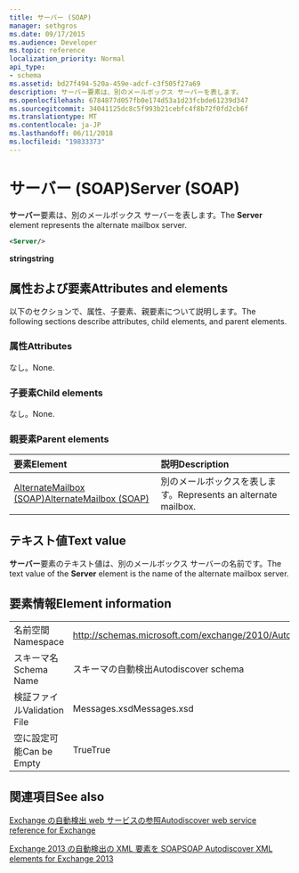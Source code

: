 ```yaml
---
title: サーバー (SOAP)
manager: sethgros
ms.date: 09/17/2015
ms.audience: Developer
ms.topic: reference
localization_priority: Normal
api_type:
- schema
ms.assetid: bd27f494-520a-459e-adcf-c3f505f27a69
description: サーバー要素は、別のメールボックス サーバーを表します。
ms.openlocfilehash: 6784877d057fb0e174d53a1d23fcbde61239d347
ms.sourcegitcommit: 34041125dc8c5f993b21cebfc4f8b72f0fd2cb6f
ms.translationtype: MT
ms.contentlocale: ja-JP
ms.lasthandoff: 06/11/2018
ms.locfileid: "19833373"
---
```

# <a name="server-soap"></a><span data-ttu-id="1f53a-103">サーバー (SOAP)</span><span class="sxs-lookup"><span data-stu-id="1f53a-103">Server (SOAP)</span></span>

<span data-ttu-id="1f53a-104">**サーバー**要素は、別のメールボックス サーバーを表します。</span><span class="sxs-lookup"><span data-stu-id="1f53a-104">The **Server** element represents the alternate mailbox server.</span></span> 
  
```XML
<Server/>
```

 <span data-ttu-id="1f53a-105">**string**</span><span class="sxs-lookup"><span data-stu-id="1f53a-105">**string**</span></span>
## <a name="attributes-and-elements"></a><span data-ttu-id="1f53a-106">属性および要素</span><span class="sxs-lookup"><span data-stu-id="1f53a-106">Attributes and elements</span></span>

<span data-ttu-id="1f53a-107">以下のセクションで、属性、子要素、親要素について説明します。</span><span class="sxs-lookup"><span data-stu-id="1f53a-107">The following sections describe attributes, child elements, and parent elements.</span></span>
  
### <a name="attributes"></a><span data-ttu-id="1f53a-108">属性</span><span class="sxs-lookup"><span data-stu-id="1f53a-108">Attributes</span></span>

<span data-ttu-id="1f53a-109">なし。</span><span class="sxs-lookup"><span data-stu-id="1f53a-109">None.</span></span>
  
### <a name="child-elements"></a><span data-ttu-id="1f53a-110">子要素</span><span class="sxs-lookup"><span data-stu-id="1f53a-110">Child elements</span></span>

<span data-ttu-id="1f53a-111">なし。</span><span class="sxs-lookup"><span data-stu-id="1f53a-111">None.</span></span>
  
### <a name="parent-elements"></a><span data-ttu-id="1f53a-112">親要素</span><span class="sxs-lookup"><span data-stu-id="1f53a-112">Parent elements</span></span>

|<span data-ttu-id="1f53a-113">**要素**</span><span class="sxs-lookup"><span data-stu-id="1f53a-113">**Element**</span></span>|<span data-ttu-id="1f53a-114">**説明**</span><span class="sxs-lookup"><span data-stu-id="1f53a-114">**Description**</span></span>|
|:-----|:-----|
|[<span data-ttu-id="1f53a-115">AlternateMailbox (SOAP)</span><span class="sxs-lookup"><span data-stu-id="1f53a-115">AlternateMailbox (SOAP)</span></span>](alternatemailbox-soap.md) <br/> |<span data-ttu-id="1f53a-116">別のメールボックスを表します。</span><span class="sxs-lookup"><span data-stu-id="1f53a-116">Represents an alternate mailbox.</span></span>  <br/> |
   
## <a name="text-value"></a><span data-ttu-id="1f53a-117">テキスト値</span><span class="sxs-lookup"><span data-stu-id="1f53a-117">Text value</span></span>

<span data-ttu-id="1f53a-118">**サーバー**要素のテキスト値は、別のメールボックス サーバーの名前です。</span><span class="sxs-lookup"><span data-stu-id="1f53a-118">The text value of the **Server** element is the name of the alternate mailbox server.</span></span> 
  
## <a name="element-information"></a><span data-ttu-id="1f53a-119">要素情報</span><span class="sxs-lookup"><span data-stu-id="1f53a-119">Element information</span></span>

|||
|:-----|:-----|
|<span data-ttu-id="1f53a-120">名前空間</span><span class="sxs-lookup"><span data-stu-id="1f53a-120">Namespace</span></span>  <br/> |http://schemas.microsoft.com/exchange/2010/Autodiscover  <br/> |
|<span data-ttu-id="1f53a-121">スキーマ名</span><span class="sxs-lookup"><span data-stu-id="1f53a-121">Schema Name</span></span>  <br/> |<span data-ttu-id="1f53a-122">スキーマの自動検出</span><span class="sxs-lookup"><span data-stu-id="1f53a-122">Autodiscover schema</span></span>  <br/> |
|<span data-ttu-id="1f53a-123">検証ファイル</span><span class="sxs-lookup"><span data-stu-id="1f53a-123">Validation File</span></span>  <br/> |<span data-ttu-id="1f53a-124">Messages.xsd</span><span class="sxs-lookup"><span data-stu-id="1f53a-124">Messages.xsd</span></span>  <br/> |
|<span data-ttu-id="1f53a-125">空に設定可能</span><span class="sxs-lookup"><span data-stu-id="1f53a-125">Can be Empty</span></span>  <br/> |<span data-ttu-id="1f53a-126">True</span><span class="sxs-lookup"><span data-stu-id="1f53a-126">True</span></span>  <br/> |
   
## <a name="see-also"></a><span data-ttu-id="1f53a-127">関連項目</span><span class="sxs-lookup"><span data-stu-id="1f53a-127">See also</span></span>



[<span data-ttu-id="1f53a-128">Exchange の自動検出 web サービスの参照</span><span class="sxs-lookup"><span data-stu-id="1f53a-128">Autodiscover web service reference for Exchange</span></span>](autodiscover-web-service-reference-for-exchange.md)
  
[<span data-ttu-id="1f53a-129">Exchange 2013 の自動検出の XML 要素を SOAP</span><span class="sxs-lookup"><span data-stu-id="1f53a-129">SOAP Autodiscover XML elements for Exchange 2013</span></span>](soap-autodiscover-xml-elements-for-exchange-2013.md)

